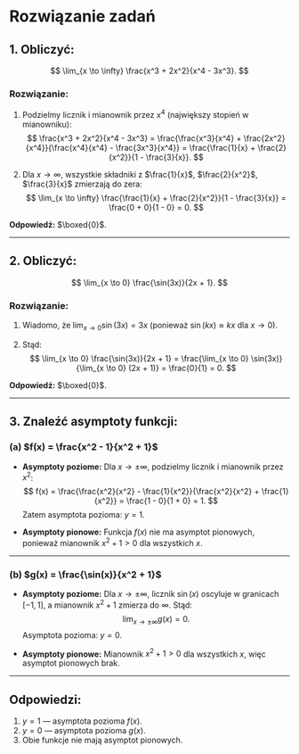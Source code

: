 # Rozwiązanie zadań

## 1. Obliczyć:
$$
\lim_{x \to \infty} \frac{x^3 + 2x^2}{x^4 - 3x^3}.
$$

### Rozwiązanie:

1. Podzielmy licznik i mianownik przez $x^4$ (największy stopień w mianowniku):
   $$
   \frac{x^3 + 2x^2}{x^4 - 3x^3} = \frac{\frac{x^3}{x^4} + \frac{2x^2}{x^4}}{\frac{x^4}{x^4} - \frac{3x^3}{x^4}} = \frac{\frac{1}{x} + \frac{2}{x^2}}{1 - \frac{3}{x}}.
   $$

2. Dla $x \to \infty$, wszystkie składniki z $\frac{1}{x}$, $\frac{2}{x^2}$, $\frac{3}{x}$ zmierzają do zera:
   $$
   \lim_{x \to \infty} \frac{\frac{1}{x} + \frac{2}{x^2}}{1 - \frac{3}{x}} = \frac{0 + 0}{1 - 0} = 0.
   $$

**Odpowiedź:** $\boxed{0}$.

---

## 2. Obliczyć:
$$
\lim_{x \to 0} \frac{\sin(3x)}{2x + 1}.
$$

### Rozwiązanie:

1. Wiadomo, że $\lim_{x \to 0} \sin(3x) = 3x$ (ponieważ $\sin(kx) \approx kx$ dla $x \to 0$).

2. Stąd:
   $$
   \lim_{x \to 0} \frac{\sin(3x)}{2x + 1} = \frac{\lim_{x \to 0} \sin(3x)}{\lim_{x \to 0} (2x + 1)} = \frac{0}{1} = 0.
   $$

**Odpowiedź:** $\boxed{0}$.

---

## 3. Znaleźć asymptoty funkcji:

### (a) $f(x) = \frac{x^2 - 1}{x^2 + 1}$

- **Asymptoty poziome:**
  Dla $x \to \pm \infty$, podzielmy licznik i mianownik przez $x^2$:
  $$
  f(x) = \frac{\frac{x^2}{x^2} - \frac{1}{x^2}}{\frac{x^2}{x^2} + \frac{1}{x^2}} = \frac{1 - 0}{1 + 0} = 1.
  $$
  Zatem asymptota pozioma: $y = 1$.

- **Asymptoty pionowe:**
  Funkcja $f(x)$ nie ma asymptot pionowych, ponieważ mianownik $x^2 + 1 > 0$ dla wszystkich $x$.

---

### (b) $g(x) = \frac{\sin(x)}{x^2 + 1}$

- **Asymptoty poziome:**
  Dla $x \to \pm \infty$, licznik $\sin(x)$ oscyluje w granicach $[-1, 1]$, a mianownik $x^2 + 1$ zmierza do $\infty$. Stąd:
  $$
  \lim_{x \to \pm \infty} g(x) = 0.
  $$
  Asymptota pozioma: $y = 0$.

- **Asymptoty pionowe:**
  Mianownik $x^2 + 1 > 0$ dla wszystkich $x$, więc asymptot pionowych brak.

---

## Odpowiedzi:

1. $y = 1$ — asymptota pozioma $f(x)$.  
2. $y = 0$ — asymptota pozioma $g(x)$.  
3. Obie funkcje nie mają asymptot pionowych.

